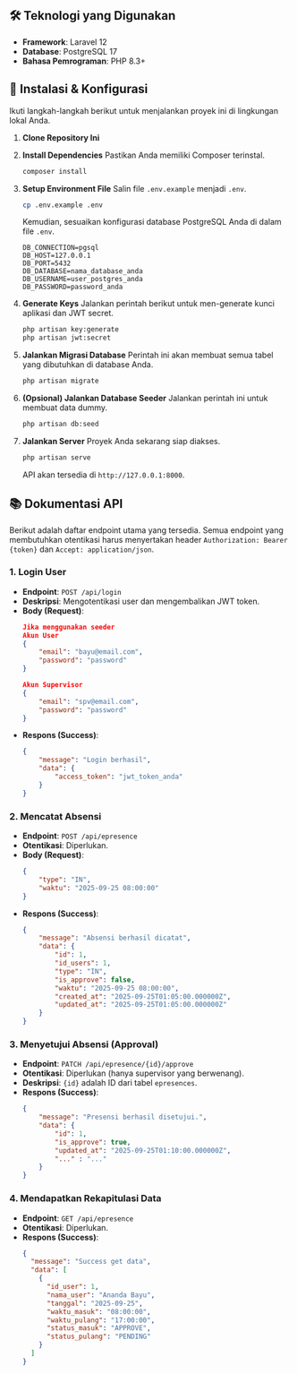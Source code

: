 ## 🛠️ Teknologi yang Digunakan

* **Framework**: Laravel 12
* **Database**: PostgreSQL 17
* **Bahasa Pemrograman**: PHP 8.3+

## 🔌 Instalasi & Konfigurasi

Ikuti langkah-langkah berikut untuk menjalankan proyek ini di lingkungan lokal Anda.

1.  **Clone Repository Ini**

2.  **Install Dependencies**
    Pastikan Anda memiliki Composer terinstal.
    ```bash
    composer install
    ```

3.  **Setup Environment File**
    Salin file `.env.example` menjadi `.env`.
    ```bash
    cp .env.example .env
    ```
    Kemudian, sesuaikan konfigurasi database PostgreSQL Anda di dalam file `.env`.
    ```env
    DB_CONNECTION=pgsql
    DB_HOST=127.0.0.1
    DB_PORT=5432
    DB_DATABASE=nama_database_anda
    DB_USERNAME=user_postgres_anda
    DB_PASSWORD=password_anda
    ```

4.  **Generate Keys**
    Jalankan perintah berikut untuk men-generate kunci aplikasi dan JWT secret.
    ```bash
    php artisan key:generate
    php artisan jwt:secret
    ```

5.  **Jalankan Migrasi Database**
    Perintah ini akan membuat semua tabel yang dibutuhkan di database Anda.
    ```bash
    php artisan migrate
    ```

6.  **(Opsional) Jalankan Database Seeder**
    Jalankan perintah ini untuk membuat data dummy.
    ```bash
    php artisan db:seed
    ```

7.  **Jalankan Server**
    Proyek Anda sekarang siap diakses.
    ```bash
    php artisan serve
    ```
    API akan tersedia di `http://127.0.0.1:8000`.

## 📚 Dokumentasi API

Berikut adalah daftar endpoint utama yang tersedia. Semua endpoint yang membutuhkan otentikasi harus menyertakan header `Authorization: Bearer {token}` dan `Accept: application/json`.

### 1. Login User
- **Endpoint**: `POST /api/login`
- **Deskripsi**: Mengotentikasi user dan mengembalikan JWT token.
- **Body (Request)**:
  ```json
  Jika menggunakan seeder
  Akun User
  {
      "email": "bayu@email.com",
      "password": "password"
  }

  Akun Supervisor
  {
      "email": "spv@email.com",
      "password": "password"
  }
  ```
- **Respons (Success)**:
  ```json
  {
      "message": "Login berhasil",
      "data": {
          "access_token": "jwt_token_anda"
      }
  }
  ```

### 2. Mencatat Absensi
- **Endpoint**: `POST /api/epresence`
- **Otentikasi**: Diperlukan.
- **Body (Request)**:
  ```json
  {
      "type": "IN",
      "waktu": "2025-09-25 08:00:00"
  }
  ```
- **Respons (Success)**:
  ```json
  {
      "message": "Absensi berhasil dicatat",
      "data": {
          "id": 1,
          "id_users": 1,
          "type": "IN",
          "is_approve": false,
          "waktu": "2025-09-25 08:00:00",
          "created_at": "2025-09-25T01:05:00.000000Z",
          "updated_at": "2025-09-25T01:05:00.000000Z"
      }
  }
  ```

### 3. Menyetujui Absensi (Approval)
- **Endpoint**: `PATCH /api/epresence/{id}/approve`
- **Otentikasi**: Diperlukan (hanya supervisor yang berwenang).
- **Deskripsi**: `{id}` adalah ID dari tabel `epresences`.
- **Respons (Success)**:
  ```json
  {
      "message": "Presensi berhasil disetujui.",
      "data": {
          "id": 1,
          "is_approve": true,
          "updated_at": "2025-09-25T01:10:00.000000Z",
          "..." : "..."
      }
  }
  ```

### 4. Mendapatkan Rekapitulasi Data
- **Endpoint**: `GET /api/epresence`
- **Otentikasi**: Diperlukan.
- **Respons (Success)**:
  ```json
  {
    "message": "Success get data",
    "data": [
      {
        "id_user": 1,
        "nama_user": "Ananda Bayu",
        "tanggal": "2025-09-25",
        "waktu_masuk": "08:00:00",
        "waktu_pulang": "17:00:00",
        "status_masuk": "APPROVE",
        "status_pulang": "PENDING"
      }
    ]
  }
  ```
